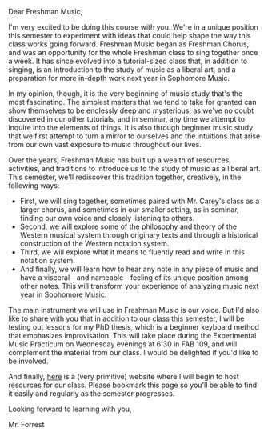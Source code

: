 Dear Freshman Music,

I'm very excited to be doing this course with you. We're in a unique position this semester to experiment with ideas that could help shape the way this class works going forward. Freshman Music began as Freshman Chorus, and was an opportunity for the whole Freshman class to sing together once a week. It has since evolved into a tutorial-sized class that, in addition to singing, is an introduction to the study of music as a liberal art, and a preparation for more in-depth work next year in Sophomore Music.

In my opinion, though, it is the very beginning of music study that's the most fascinating. The simplest matters that we tend to take for granted can show themselves to be endlessly deep and mysterious, as we've no doubt discovered in our other tutorials, and in seminar, any time we attempt to inquire into the elements of things. It is also through beginner music study that we first attempt to turn a mirror to ourselves and the intuitions that arise from our own vast exposure to music throughout our lives.

Over the years, Freshman Music has built up a wealth of resources, activities, and traditions to introduce us to the study of music as a liberal art. This semester, we'll rediscover this tradition together, creatively, in the following ways:

- First, we will sing together, sometimes paired with Mr. Carey's class as a larger chorus, and sometimes in our smaller setting, as in seminar, finding our own voice and closely listening to others. 
- Second, we will explore some of the philosophy and theory of the Western musical system through originary texts and through a historical construction of the Western notation system. 
- Third, we will explore what it means to fluently read and write in this notation system.
- And finally, we will learn how to hear any note in any piece of music and have a visceral&mdash;and nameable&mdash;feeling of its unique position among other notes. This will transform your experience of analyzing music next year in Sophomore Music. 

The main instrument we will use in Freshman Music is our voice. But I'd also like to share with you that in addition to our class this semester, I will be testing out lessons for my PhD thesis, which is a beginner keyboard method that emphasizes improvisation. This will take place during the Experimental Music Practicum on Wednesday evenings at 6:30 in FAB 109, and will complement the material from our class. I would be delighted if you'd like to be involved.

And finally, [here]() is a (very primitive) website where I will begin to host resources for our class. Please bookmark this page so you'll be able to find it easily and regularly as the semester progresses.



Looking forward to learning with you,

Mr. Forrest
